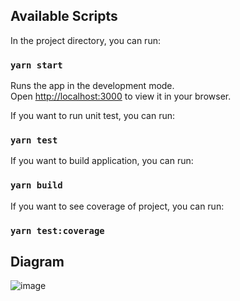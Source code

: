 ## Available Scripts

In the project directory, you can run:

### `yarn start`

Runs the app in the development mode.\
Open [http://localhost:3000](http://localhost:3000) to view it in your browser.

If you want to run unit test, you can run:
### `yarn test`

If you want to build application, you can run:
### `yarn build`

If you want to see coverage of project, you can run:
### `yarn test:coverage`

## Diagram
![image](https://github.com/phamdatt/React-Test/assets/80441311/dc29aab3-1294-4010-bfef-f95e1c3c29ea)




